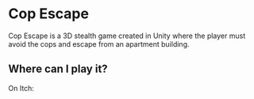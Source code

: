 # Cop Escape

Cop Escape is a 3D stealth game created in Unity where the player must avoid the cops and escape from an apartment building.

## Where can I play it?

On Itch: <link pending>
